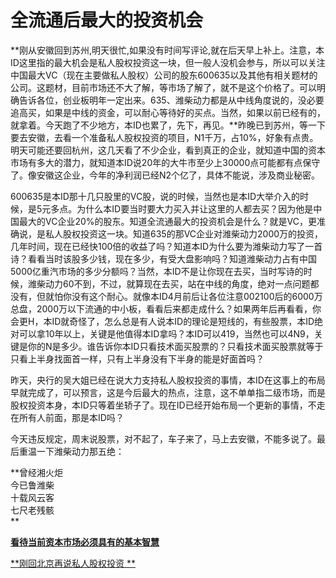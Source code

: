 全流通后最大的投资机会
====

			

**刚从安徽回到苏州,明天很忙,如果没有时间写评论,就在后天早上补上。注意，本ID这里指的最大机会是私人股权投资这一块，但一般人没机会参与，所以可以关注中国最大VC（现在主要做私人股权）公司的股东600635以及其他有相关题材的公司。这题材，目前市场还不大了解，等市场了解了，就不是这个价格了。可以明确告诉各位，创业板明年一定出来。635、潍柴动力都是从中线角度说的，没必要追高买，如果是中线的资金，可以耐心等待好的买点。当然，如果以前已经有的，就拿着。今天跑了不少地方，本ID也累了，先下，再见。**昨晚已到苏州，等一下要去安徽，去看一个准备私人股权投资的项目，N1千万，占10%，好象有点贵。明天可能还要回杭州，这几天看了不少企业，看到真正的企业，就知道中国的资本市场有多大的潜力，就知道本ID说20年的大牛市至少上30000点可能都有点保守了。像安徽这企业，今年的净利润已经N2个亿了，具体不能说，涉及商业秘密。

600635是本ID那十几只股里的VC股，说的时候，当然也是本ID大举介入的时候，是5元多点。为什么本ID要当时要大力买入并让这里的人都去买？因为他是中国最大的VC企业20%的股东。知道全流通最大的投资机会是什么？就是VC，更准确说，是私人股权投资这一块。知道635的那VC企业对潍柴动力2000万的投资，几年时间，现在已经快100倍的收益了吗？知道本ID为什么要为潍柴动力写了一首诗？看看当时该股多少钱，现在多少，有受大盘影响吗？知道潍柴动力占有中国5000亿重汽市场的多少分额吗？当然，本ID不是让你现在去买，当时写诗的时候，潍柴动力60不到，不过，就算现在去买，站在中线的角度，绝对一点问题都没有，但就怕你没有这个耐心。就像本ID4月前后让各位注意002100后的6000万总盘，2000万以下流通的中小板，看看后来都走成什么？如果两年后再看看，你会更H，本ID就奇怪了，怎么总是有人说本ID的理论是短线的，有些股票，本ID绝对可以拿10年以上，关键是他值得本ID拿吗？本ID可以419，当然也可以4N9，关键是你的N是多少。谁告诉你本ID只看技术面买股票的？只看技术面买股票就等于只看上半身找面首一样，只有上半身没有下半身的能是好面首吗？

昨天，央行的吴大姐已经在说大力支持私人股权投资的事情，本ID在这事上的布局早就完成了，可以预言，这是今后最大的热点，注意，这不单单指二级市场，而是股权投资本身，本ID只等着坐轿子了。现在ID已经开始布局一个更新的事情，不走在所有人前面，那是本ID吗？

今天违反规定，周末说股票，对不起了，车子来了，马上去安徽，不能多说了。最后重温一下潍柴动力那五绝：

**曾经湘火炬  
今已鲁潍柴  
十载风云客  
七尺老残骸  
**

[**看待当前资本市场必须具有的基本智慧**](http://blog.sina.com.cn/u/486e105c01000b75)

[**刚回北京再说私人股权投资 **](http://blog.sina.com.cn/u/486e105c01000b40)
